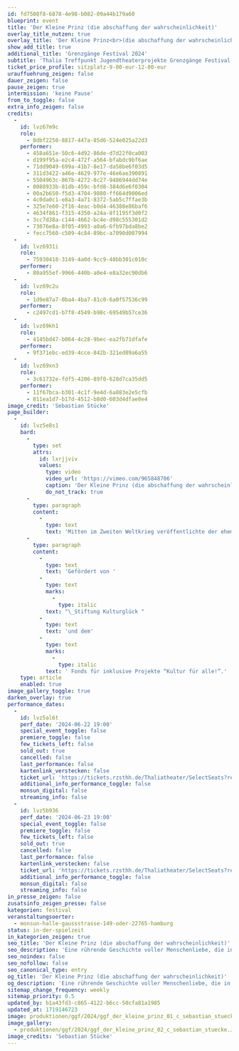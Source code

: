 ```yaml
---
id: fd7508f8-6878-4e98-b082-09a44b179a60
blueprint: event
title: 'Der Kleine Prinz (die abschaffung der wahrscheinlichkeit)'
overlay_title_nutzen: true
overlay_title: 'Der Kleine Prinz<br>(die abschaffung der wahrscheinlichkeit)'
show_add_title: true
additional_title: 'Grenzgänge Festival 2024'
subtitle: 'Thalia Treffpunkt Jugendtheaterprojekte Grenzgänge Festival 2024'
ticket_price_profile: sitzplatz-9-00-eur-12-00-eur
urauffuehrung_zeigen: false
dauer_zeigen: false
pause_zeigen: true
intermission: 'keine Pause'
from_to_toggle: false
extra_info_zeigen: false
credits:
  -
    id: lvz67m9c
    role:
      - 0dbf2250-8817-447a-85d6-524e025a22d3
    performer:
      - 458a651e-50c6-4d92-86de-d7d22f0ca003
      - d199f95a-e2c4-472f-a564-bfabdc9bf6ae
      - 71dd9049-699a-41b7-8e17-da58be6f03d5
      - 311d3422-a46e-4629-977e-46e6ae390891
      - 5504963c-867b-4272-8c27-9486944dd74e
      - 0088933b-81db-459c-bfd8-384d6e6f0304
      - 00a2b650-f5d3-4704-9880-ff664d9006ed
      - 4c0da0c1-e8a3-4a71-8372-5ab5c7ffae3b
      - 325e7e60-2f16-4eac-b0d4-46388e86baf6
      - 4634f861-f315-4350-a24a-8f1195f3d0f2
      - 3cc7d38a-c144-4662-bc4e-d98c555301d2
      - 73076e8a-8f05-4993-a0a6-6fb97bda8be2
      - fecc7560-c509-4c84-89bc-a7090d007994
  -
    id: lvz6931i
    role:
      - 75930418-3149-4a0d-9cc9-48bb301c010c
    performer:
      - 80a955ef-9966-440b-a0e4-e8a32ec90db6
  -
    id: lvz69c2u
    role:
      - 1d9e87a7-0ba4-4ba7-81c0-6a0f57536c99
    performer:
      - c2497cd1-b7f8-4549-b98c-69549b57ce36
  -
    id: lvz69kh1
    role:
      - 4145bd47-b064-4c28-9bec-ea2fb71dfafe
    performer:
      - 9f371ebc-ed39-4cce-842b-321ed89a6a55
  -
    id: lvz69xn3
    role:
      - 3c61732e-fdf5-4206-89f0-628d7ca35dd5
    performer:
      - 11f67bca-b301-4c1f-9e4d-6a883e2e5cfb
      - 811ea1d7-b17d-4512-b8d0-603d4dfae0e4
image_credit: 'Sebastian Stücke'
page_builder:
  -
    id: lvz5e8s1
    bard:
      -
        type: set
        attrs:
          id: lxrjjviv
          values:
            type: video
            video_url: 'https://vimeo.com/965848706'
            caption: 'Der Kleine Prinz (die abschaffung der wahrscheinlichkeit) – Teaser'
            do_not_track: true
      -
        type: paragraph
        content:
          -
            type: text
            text: 'Mitten im Zweiten Weltkrieg veröffentlichte der ehemalige Flieger Antoine de Saint-Exupéry das wahrscheinlich bekannteste Kunstmärchen der Welt: „Der Kleine Prinz“. Eine rührende Geschichte voller Menschenliebe, die heutzutage in den Buchhandlungen nicht völlig zu Unrecht neben den Poesiealben und Sprüche-Kalendern zu finden ist. Aber was bleibt von dieser Geschichte im Jahr 2024 in Zeiten von Kriegen, Energiekrisen, Turbokapitalismus, Klimawandel, KIs und der Frage: „Wie soll unsere Zukunft aussehen?¡ Das Jung-Ensemble des Thalia Treffpunkt „Voodookinder“ nähert sich dem außerirdischen Prinzen mit einer Überschreibung von Kleist-Förderpreis-Träger Peter Thiers an und baut im Bergwerk der Realität den Zuckerguss des Kitsches ab, um daraus eine neue Welt zu formen: Handelt es sich bei dieser Welt um eine Dystopie im Sinne von „The Purge“ oder vielleicht doch um eine kollektive Utopie?'
      -
        type: paragraph
        content:
          -
            type: text
            text: 'Gefördert von '
          -
            type: text
            marks:
              -
                type: italic
            text: "\_Stiftung Kulturglück "
          -
            type: text
            text: 'und dem'
          -
            type: text
            marks:
              -
                type: italic
            text: ' Fonds für inklusive Projekte “Kultur für alle!”.'
    type: article
    enabled: true
image_gallery_toggle: true
darken_overlay: true
performance_dates:
  -
    id: lvz5al6t
    perf_date: '2024-06-22 19:00'
    special_event_toggle: false
    premiere_toggle: false
    few_tickets_left: false
    sold_out: true
    cancelled: false
    last_performance: false
    kartenlink_verstecken: false
    ticket_url: 'https://tickets.rzsthh.de/Thaliatheater/SelectSeats?ret=1&e=13904&lang=de&play=der-kleine-prinz-die-abschaffung-der-wahrscheinlichkeit--2024'
    additional_info_performance_toggle: false
    monsun_digital: false
    streaming_info: false
  -
    id: lvz5b936
    perf_date: '2024-06-23 19:00'
    special_event_toggle: false
    premiere_toggle: false
    few_tickets_left: false
    sold_out: true
    cancelled: false
    last_performance: false
    kartenlink_verstecken: false
    ticket_url: 'https://tickets.rzsthh.de/Thaliatheater/SelectSeats?ret=1&e=13905&lang=de&play=der-kleine-prinz-die-abschaffung-der-wahrscheinlichkeit--2024'
    additional_info_performance_toggle: false
    monsun_digital: false
    streaming_info: false
in_presse_zeigen: false
zusatsinfo_zeigen_presse: false
kategorien: festival
veranstaltungsoerter:
  - monsun-halle-gaussstrasse-149-oder-22765-hamburg
status: in-der-spielzeit
in_kategorien_zeigen: true
seo_title: 'Der Kleine Prinz (die abschaffung der wahrscheinlichkeit)'
seo_description: 'Eine rührende Geschichte voller Menschenliebe, die in den Buchhandlungen nicht völlig zu Unrecht neben den Poesiealben und Sprüche-Kalendern zu finden ist.'
seo_noindex: false
seo_nofollow: false
seo_canonical_type: entry
og_title: 'Der Kleine Prinz (die abschaffung der wahrscheinlichkeit)'
og_description: 'Eine rührende Geschichte voller Menschenliebe, die in den Buchhandlungen nicht völlig zu Unrecht neben den Poesiealben und Sprüche-Kalendern zu finden ist.'
sitemap_change_frequency: weekly
sitemap_priority: 0.5
updated_by: b1a43fd3-c865-4122-b6cc-50cfa81a1985
updated_at: 1719146723
image: produktionen/ggf/2024/ggf_der_kleine_prinz_01_c_sebastian_stuecke.jpg
image_gallery:
  - produktionen/ggf/2024/ggf_der_kleine_prinz_02_c_sebastian_stuecke.JPG
image_credits: 'Sebastian Stücke'
---
```

